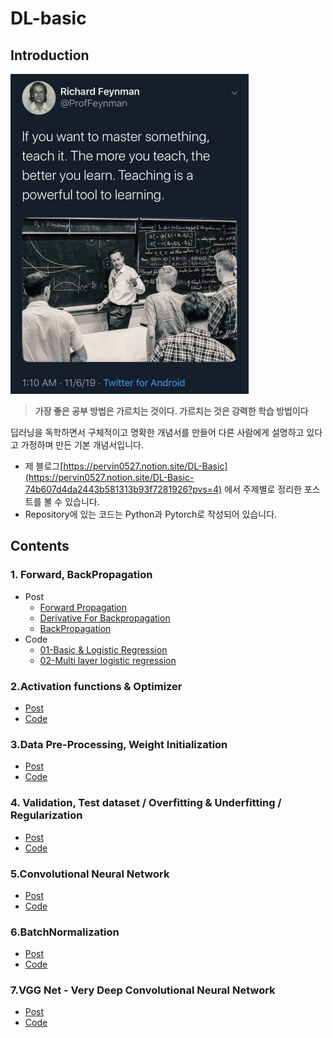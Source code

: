 # DL-basic

## Introduction
<img src="./imgs/moto.jpeg" width="" height="512">

> **가장 좋은 공부 방법은 가르치는 것이다. 가르치는 것은 강력한 학습 방법이다**

딥러닝을 독학하면서 구체적이고 명확한 개념서를 만들어 다른 사람에게 설명하고 있다고 가정하며 만든 기본 개념서입니다.


- 제 블로그[https://pervin0527.notion.site/DL-Basic](https://pervin0527.notion.site/DL-Basic-74b607d4da2443b581313b93f7281926?pvs=4) 에서 주제별로 정리한 포스트를 볼 수 있습니다.
- Repository에 있는 코드는 Python과 Pytorch로 작성되어 있습니다.

## Contents
### 1. Forward, BackPropagation
 - Post
    - [Forward Propagation](https://www.notion.so/pervin0527/Forward-Propagation-baf858f884a4414fb7b410a6fbc20797?pvs=4)
    - [Derivative For Backpropagation](https://www.notion.so/pervin0527/Derivative-for-backpropagation-84ea9dfc83f940548556cb89bbc83512?pvs=4)
    - [BackPropagation](https://www.notion.so/pervin0527/BackPropagation-127aa0aa3f5346e585a456b3533a9a5c?pvs=4)
 - Code
    - [01-Basic & Logistic Regression](./01-Basic%20&%20Logistic%20Regression.ipynb)
    - [02-Multi layer logistic regression](./02-Multi%20layer%20logistic%20regression.ipynb)

### 2.Activation functions & Optimizer
 - [Post](https://www.notion.so/pervin0527/Activation-func-Optimizer-15f287f718874981b008d064f79888b4?pvs=4)
 - [Code](./03-Activation%20functions%20&%20Optimizers.ipynb)

### 3.Data Pre-Processing, Weight Initialization
 - [Post](https://www.notion.so/pervin0527/Data-Preprocessing-Weight-Initialization-21aba2d2e3544d1f8bb6b5dc47fe299d?pvs=4)
 - [Code](./04-Data%20Preprocessing%20&%20Weight%20Initialization.ipynb)

### 4. Validation, Test dataset / Overfitting & Underfitting / Regularization
 - [Post](https://www.notion.so/pervin0527/Valid-Test-set-Overfitting-Underfitting-Regularization-05d8dc0de7f342c090c7d3ac8db3976e?pvs=4)
 - [Code](./05-Test%20set,%20Overfitting%20&%20Underfitting,%20Regularization.ipynb)

### 5.Convolutional Neural Network
 - [Post](https://www.notion.so/pervin0527/Convolutional-Neural-Network-67e0c27e835947b28ab94d76f46f813a?pvs=4)
 - [Code](./06-Convolutional%20Neural%20Networks.ipynb)

### 6.BatchNormalization
 - [Post](https://www.notion.so/pervin0527/Batch-Normalization-155285bf5a7545e490dcf45b3c40a5ac?pvs=4)
 - [Code](./07-BatchNormalization.ipynb)

### 7.VGG Net - Very Deep Convolutional Neural Network
 - [Post](https://www.notion.so/pervin0527/VGGNet-Very-Deep-Convolutional-networks-for-Large-Scale-image-recognition-8e88e520424248b4bc6cba2aad72246b)
 - [Code](./08-VGG.ipynb)